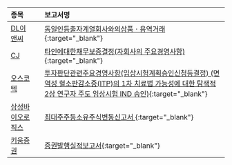 | **종목** |      |**보고서명** |
| :------- | :--- |:----------- |
| [DL이앤씨](/375500/#dart) | | [동일인등출자계열회사와의상품ㆍ용역거래](https://dart.fss.or.kr/dsaf001/main.do?rcpNo=20250929000330){:target="_blank"} |
| [CJ](/001040/#dart) | | [타인에대한채무보증결정(자회사의 주요경영사항)              ](https://dart.fss.or.kr/dsaf001/main.do?rcpNo=20250929800336){:target="_blank"} |
| [오스코텍](/039200/#dart) | | [투자판단관련주요경영사항(임상시험계획승인신청등결정)              (면역성 혈소판감소증(ITP)의 1차 치료법 가능성에 대한 탐색적 2상 연구자 주도 임상시험 IND 승인)](https://dart.fss.or.kr/dsaf001/main.do?rcpNo=20250929900317){:target="_blank"} |
| [삼성바이오로직스](/207940/#dart) | | [최대주주등소유주식변동신고서              ](https://dart.fss.or.kr/dsaf001/main.do?rcpNo=20250929800325){:target="_blank"} |
| [키움증권](/039490/#dart) | | [증권발행실적보고서](https://dart.fss.or.kr/dsaf001/main.do?rcpNo=20250929000287){:target="_blank"} |
